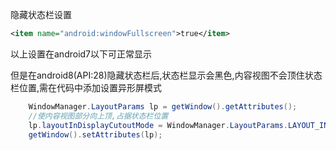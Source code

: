 隐藏状态栏设置
```xml
<item name="android:windowFullscreen">true</item>
```
以上设置在android7以下可正常显示

但是在android8(API:28)隐藏状态栏后,状态栏显示会黑色,内容视图不会顶住状态栏位置,需在代码中添加设置异形屏模式
```java
    WindowManager.LayoutParams lp = getWindow().getAttributes();
    //使内容视图部分向上顶,占据状态栏位置
    lp.layoutInDisplayCutoutMode = WindowManager.LayoutParams.LAYOUT_IN_DISPLAY_CUTOUT_MODE_SHORT_EDGES;
    getWindow().setAttributes(lp);
```